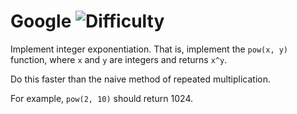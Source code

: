 # Google ![Difficulty](https://img.shields.io/badge/-MEDIUM-yellow)
	
Implement integer exponentiation. That is, implement the `pow(x, y)` function, where `x` and `y` are integers and returns `x^y`.
	
Do this faster than the naive method of repeated multiplication.
	
For example, `pow(2, 10)` should return 1024.
	

